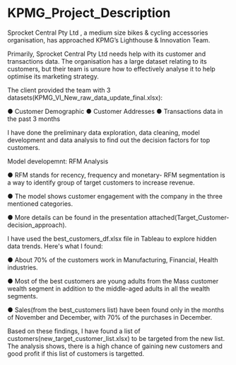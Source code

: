 # KPMG_Project_Description

Sprocket Central Pty Ltd , a medium size bikes & cycling accessories organisation, has approached KPMG’s Lighthouse & Innovation Team.

Primarily, Sprocket Central Pty Ltd needs help with its customer and transactions data. The organisation has a large dataset relating to its customers, but their team is unsure how to effectively analyse it to help optimise its marketing strategy.

The client provided the team with 3 datasets(KPMG_VI_New_raw_data_update_final.xlsx):

● Customer Demographic
● Customer Addresses
● Transactions data in the past 3 months

I have done the preliminary data exploration, data cleaning, model development and data analysis to find out the decision factors for top customers.

Model developemnt: RFM Analysis

● RFM stands for recency, frequency and monetary- RFM segmentation is a way to identify group of target customers to increase revenue.

● The model shows customer engagement with the company in the three mentioned categories.

● More details can be found in the presentation attached(Target_Customer-decision_approach).

I have used the best_customers_df.xlsx file in Tableau to explore hidden data trends. Here's what I found:

● About 70% of the customers work in Manufacturing, Financial, Health industries.

● Most of the best customers are young adults from the Mass customer wealth segment in addition to the middle-aged adults in all the wealth segments.

● Sales(from the best_customers list) have been found only in the months of November and December, with 70% of the purchases in December.

Based on these findings, I have found a list of customers(new_target_customer_list.xlsx) to be targeted from the new list. The analysis shows, there is a high chance of gaining new customers and good profit if this list of customers is targetted.
